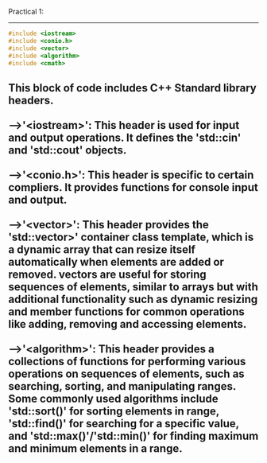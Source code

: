 Practical 1: 

---
```cpp
#include <iostream>
#include <conio.h>
#include <vector>
#include <algorithm>
#include <cmath>
```
This block of code includes C++ Standard library headers.<br><br>
-->'&lt;iostream&gt;': This header is used for input and output operations. It defines the 'std::cin' and 'std::cout' objects.<br><br>
-->'&lt;conio.h&gt;': This header is specific to certain compliers. It provides functions for console input and output.<br><br>
-->'&lt;vector&gt;': This header provides the 'std::vector>' container class template, which is a dynamic array that can resize itself automatically when elements are added or removed. vectors are useful for storing sequences of elements, similar to arrays but with additional functionality such as dynamic resizing and member functions for common operations like adding, removing and accessing elements.<br><br>
-->'&lt;algorithm&gt;': This header provides a collections of functions for performing various operations on sequences of elements, such as searching, sorting, and manipulating ranges. Some commonly used algorithms include 'std::sort()' for sorting elements in range, 'std::find()' for searching for a specific value, and 'std::max()'/'std::min()' for finding maximum and minimum elements in a range.<br><br>
---
